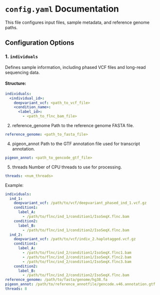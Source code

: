 # `config.yaml` Documentation  

This file configures input files, sample metadata, and reference genome paths.

## Configuration Options  

### 1. `individuals`  

Defines sample information, including phased VCF files and long-read sequencing data.

#### Structure:  
```yaml
individuals:
  <individual_id>:
    deepvariant_vcf: <path_to_vcf_file>
    <condition_name>:
      <label_id>:
        - <path_to_flnc_bam_file>
```

2. reference_genome
Path to the reference genome FASTA file.
```yaml
reference_genome: <path_to_fasta_file>
```

4. pigeon_annot
Path to the GTF annotation file used for transcript annotation.
```yaml
pigeon_annot: <path_to_gencode_gtf_file>
```

5. threads
Number of CPU threads to use for processing.
```yaml
threads: <num_threads>
```
Example: 

```yaml
individuals:
  ind_1:
    deepvariant_vcf: /path/to/vcf/deepvariant_phased_ind_1.vcf.gz
    condition1:
      label_A:
        - /path/to/flnc/ind_1/condition1/IsoSeqX.flnc.bam
    condition2:
      label_B:
        - /path/to/flnc/ind_1/condition2/IsoSeqX.flnc.bam
  ind_2:
    deepvariant_vcf: /path/to/vcf/indiv_2.haplotagged.vcf.gz
    condition1:
      label_A:
        - /path/to/flnc/ind_2/condition1/IsoSeqX.flnc1.bam
        - /path/to/flnc/ind_2/condition1/IsoSeqX.flnc2.bam
        - /path/to/flnc/ind_2/condition1/IsoSeqX.flnc3.bam
    condition2:
      label_B:
        - /path/to/flnc/ind_2/condition2/IsoSeqX.flnc.bam
reference_genome: /path/to/fasta/genome/hg38.fa
pigeon_annot: /path/to/reference_annotfile/gencode.v46.annotation.gtf
threads: 8
```
